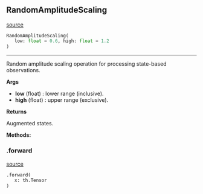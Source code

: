 #


## RandomAmplitudeScaling
[source](https://github.com/RLE-Foundation/Hsuanwu/blob/main/hsuanwu/xplore/augmentation/random_amplitude_scaling.py/#L7)
```python 
RandomAmplitudeScaling(
   low: float = 0.6, high: float = 1.2
)
```


---
Random amplitude scaling operation for processing state-based observations.


**Args**

* **low** (float) : lower range (inclusive).
* **high** (float) : upper range (exclusive).


**Returns**

Augmented states.


**Methods:**


### .forward
[source](https://github.com/RLE-Foundation/Hsuanwu/blob/main/hsuanwu/xplore/augmentation/random_amplitude_scaling.py/#L22)
```python
.forward(
   x: th.Tensor
)
```

